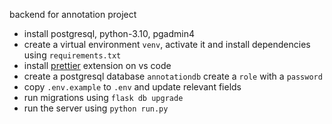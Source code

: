 backend for annotation project

- install postgresql, python-3.10, pgadmin4
- create a virtual environment `venv`, activate it and install dependencies using `requirements.txt`
- install [prettier](https://marketplace.visualstudio.com/items?itemName=esbenp.prettier-vscode) extension on vs code
- create a postgresql database `annotationdb` create a `role` with a `password`
- copy `.env.example` to `.env` and update relevant fields
- run migrations using `flask db upgrade`
- run the server using `python run.py`

